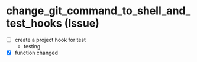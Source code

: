 # change_git_command_to_shell_and_test_hooks (Issue)

- [ ] create a project hook for test
    - testing
- [x] function changed
